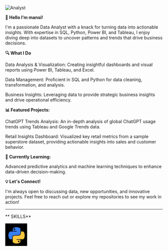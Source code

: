 ![Analyst](https://media.giphy.com/media/v1.Y2lkPTc5MGI3NjExN2J6YjJvY3BqM3g0dzVxbTM0OHRsZGJmbXMwc3R5enFrd2d2YTgzNyZlcD12MV9naWZzX3NlYXJjaCZjdD1n/l46Cy1rHbQ92uuLXa/giphy.gif)
 

 **👋 Hello I’m mansi!**

I'm a passionate Data Analyst with a knack for turning data into actionable insights. With expertise in SQL, Python, Power BI, and Tableau, I enjoy diving deep into datasets to uncover patterns and trends that drive business decisions.

**🔍 What I Do**

Data Analysis & Visualization: Creating insightful dashboards and visual reports using Power BI, Tableau, and Excel.

Data Management: Proficient in SQL and Python for data cleaning, transformation, and analysis.

Business Insights: Leveraging data to provide strategic business insights and drive operational efficiency.


**📊 Featured Projects:**

ChatGPT Trends Analysis: An in-depth analysis of global ChatGPT usage trends using Tableau and Google Trends data.

Retail Insights Dashboard: Visualized key retail metrics from a sample superstore dataset, providing actionable insights into sales and customer behavior.


**🌱 Currently Learning:**

Advanced predictive analytics and machine learning techniques to enhance data-driven decision-making.


**💡 Let's Connect!**

I'm always open to discussing data, new opportunities, and innovative projects. Feel free to reach out or explore my repositories to see my work in action!

_________________________________________________________________________________________________________________________________________________________
** SKILLS**

<img src= "5a62984c-4a53-438c-9194-8cde564fc7c3.jpg"
alt="python logo"
width="70"/>
<!---
maansiisp/maansiisp is a ✨ special ✨ repository because its `README.md` (this file) appears on your GitHub profile.
You can click the Preview link to take a look at your changes.
--->
